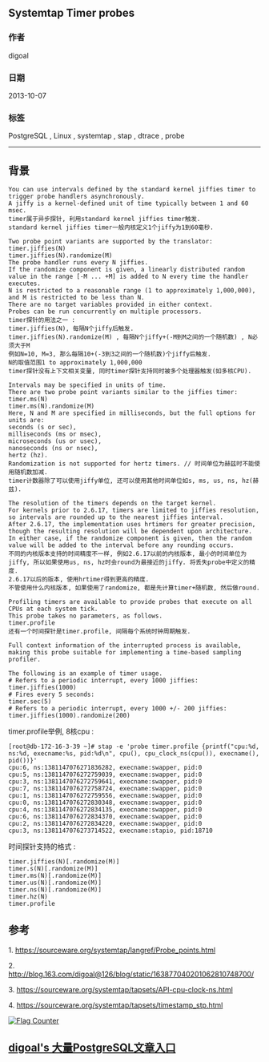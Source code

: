 ## Systemtap Timer probes  
                   
### 作者               
digoal                 
             
### 日期                                
2013-10-07             
              
### 标签             
PostgreSQL , Linux , systemtap , stap , dtrace , probe              
                                               
----                       
                                                           
## 背景          
```  
You can use intervals defined by the standard kernel jiffies timer to trigger probe handlers asynchronously.  
A jiffy is a kernel-defined unit of time typically between 1 and 60 msec.   
timer属于异步探针, 利用standard kernel jiffies timer触发.  
standard kernel jiffies timer一般内核定义1个jiffy为1到60毫秒.  
  
Two probe point variants are supported by the translator:  
timer.jiffies(N)  
timer.jiffies(N).randomize(M)  
The probe handler runs every N jiffies.   
If the randomize component is given, a linearly distributed random value in the range [-M ... +M] is added to N every time the handler executes.   
N is restricted to a reasonable range (1 to approximately 1,000,000), and M is restricted to be less than N.   
There are no target variables provided in either context.   
Probes can be run concurrently on multiple processors.  
timer探针的用法之一 :   
timer.jiffies(N), 每隔N个jiffy后触发.  
timer.jiffies(N).randomize(M) , 每隔N个jiffy+(-M到M之间的一个随机数) , N必须大于M  
例如N=10, M=3, 那么每隔10+(-3到3之间的一个随机数)个jiffy后触发.  
N的取值范围1 to approximately 1,000,000  
timer探针没有上下文相关变量, 同时timer探针支持同时被多个处理器触发(如多核CPU).  
  
Intervals may be specified in units of time.   
There are two probe point variants similar to the jiffies timer:  
timer.ms(N)  
timer.ms(N).randomize(M)  
Here, N and M are specified in milliseconds, but the full options for units are:  
seconds (s or sec),   
milliseconds (ms or msec),   
microseconds (us or usec),   
nanoseconds (ns or nsec),   
hertz (hz).   
Randomization is not supported for hertz timers. // 时间单位为赫兹时不能使用随机数加减.  
timer计数器除了可以使用jiffy单位, 还可以使用其他时间单位如s, ms, us, ns, hz(赫兹).  
  
The resolution of the timers depends on the target kernel.   
For kernels prior to 2.6.17, timers are limited to jiffies resolution, so intervals are rounded up to the nearest jiffies interval.   
After 2.6.17, the implementation uses hrtimers for greater precision, though the resulting resolution will be dependent upon architecture.   
In either case, if the randomize component is given, then the random value will be added to the interval before any rounding occurs.  
不同的内核版本支持的时间精度不一样, 例如2.6.17以前的内核版本, 最小的时间单位为jiffy, 所以如果使用us, ns, hz时会round为最接近的jiffy. 将丢失probe中定义的精度.  
2.6.17以后的版本, 使用hrtimer得到更高的精度.  
不管使用什么内核版本, 如果使用了randomize, 都是先计算timer+随机数, 然后做round.  
  
Profiling timers are available to provide probes that execute on all CPUs at each system tick.   
This probe takes no parameters, as follows.  
timer.profile  
还有一个时间探针是timer.profile, 间隔每个系统时钟周期触发.  
  
Full context information of the interrupted process is available, making this probe suitable for implementing a time-based sampling profiler.  
  
The following is an example of timer usage.  
# Refers to a periodic interrupt, every 1000 jiffies:  
timer.jiffies(1000)  
# Fires every 5 seconds:  
timer.sec(5)  
# Refers to a periodic interrupt, every 1000 +/- 200 jiffies:  
timer.jiffies(1000).randomize(200)  
```  
  
timer.profile举例, 8核cpu :   
  
```  
[root@db-172-16-3-39 ~]# stap -e 'probe timer.profile {printf("cpu:%d, ns:%d, execname:%s, pid:%d\n", cpu(), cpu_clock_ns(cpu()), execname(), pid())}'  
cpu:6, ns:1381147076271836282, execname:swapper, pid:0  
cpu:5, ns:1381147076272759039, execname:swapper, pid:0  
cpu:3, ns:1381147076272759641, execname:swapper, pid:0  
cpu:7, ns:1381147076272758724, execname:swapper, pid:0  
cpu:1, ns:1381147076272759556, execname:swapper, pid:0  
cpu:0, ns:1381147076272830348, execname:swapper, pid:0  
cpu:4, ns:1381147076272834135, execname:swapper, pid:0  
cpu:6, ns:1381147076272834370, execname:swapper, pid:0  
cpu:2, ns:1381147076272834220, execname:swapper, pid:0  
cpu:3, ns:1381147076273714522, execname:stapio, pid:18710  
```  
  
时间探针支持的格式 :   
  
```  
timer.jiffies(N)[.randomize(M)]  
timer.s(N)[.randomize(M)]  
timer.ms(N)[.randomize(M)]  
timer.us(N)[.randomize(M)]  
timer.ns(N)[.randomize(M)]  
timer.hz(N)  
timer.profile  
```  
  
## 参考  
1\. https://sourceware.org/systemtap/langref/Probe_points.html  
  
2\. http://blog.163.com/digoal@126/blog/static/163877040201062810748700/  
  
3\. https://sourceware.org/systemtap/tapsets/API-cpu-clock-ns.html  
  
4\. https://sourceware.org/systemtap/tapsets/timestamp_stp.html  
  
<a rel="nofollow" href="http://info.flagcounter.com/h9V1"  ><img src="http://s03.flagcounter.com/count/h9V1/bg_FFFFFF/txt_000000/border_CCCCCC/columns_2/maxflags_12/viewers_0/labels_0/pageviews_0/flags_0/"  alt="Flag Counter"  border="0"  ></a>  
  
  
  
  
  
  
## [digoal's 大量PostgreSQL文章入口](https://github.com/digoal/blog/blob/master/README.md "22709685feb7cab07d30f30387f0a9ae")
  
